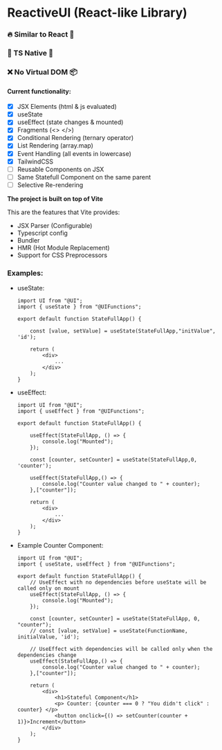 # ReactiveUI (React-like Library)

### 🔥 Similar to React 👀

### 🔑 TS Native 🔐

### ❌ No Virtual DOM 📦

#### Current functionality:

-   [x] JSX Elements (html & js evaluated)
-   [x] useState
-   [x] useEffect (state changes & mounted)
-   [x] Fragments (<> </>)
-   [x] Conditional Rendering (ternary operator)
-   [x] List Rendering (array.map)
-   [x] Event Handling (all events in lowercase)
-   [x] TailwindCSS
-   [ ] Reusable Components on JSX
-   [ ] Same Statefull Component on the same parent
-   [ ] Selective Re-rendering

**The project is built on top of Vite**

This are the features that Vite provides:

-   JSX Parser (Configurable)
-   Typescript config
-   Bundler
-   HMR (Hot Module Replacement)
-   Support for CSS Preprocessors

### Examples:

- useState:

    ```tsx
    import UI from "@UI";
    import { useState } from "@UIFunctions";

    export default function StateFullApp() {

        const [value, setValue] = useState(StateFullApp,"initValue", 'id');

        return (
            <div>
                ...
            </div>
        );
    }
    ```

- useEffect:

    ```tsx
    import UI from "@UI";
    import { useEffect } from "@UIFunctions";

    export default function StateFullApp() {

        useEffect(StateFullApp, () => {
            console.log("Mounted");
        });

        const [counter, setCounter] = useState(StateFullApp,0, 'counter');

        useEffect(StateFullApp,() => {
            console.log("Counter value changed to " + counter);
        },["counter"]);

        return (
            <div>
                ...
            </div>
        );
    }
    ```

- Example Counter Component:

    ```tsx
    import UI from "@UI";
    import { useState, useEffect } from "@UIFunctions";

    export default function StateFullApp() {
        // UseEffect with no dependencies before useState will be called only on mount
        useEffect(StateFullApp, () => {
            console.log("Mounted");
        });

        const [counter, setCounter] = useState(StateFullApp, 0, "counter");
        // const [value, setValue] = useState(FunctionName, initialValue, 'id');

        // UseEffect with dependencies will be called only when the dependencies change
        useEffect(StateFullApp,() => {
            console.log("Counter value changed to " + counter);
        },["counter"]);

        return (
            <div>
                <h1>Stateful Component</h1>
                <p> Counter: {counter === 0 ? "You didn't click" : counter} </p>
                <button onclick={() => setCounter(counter + 1)}>Increment</button>
            </div>
        );
    }
    ```
